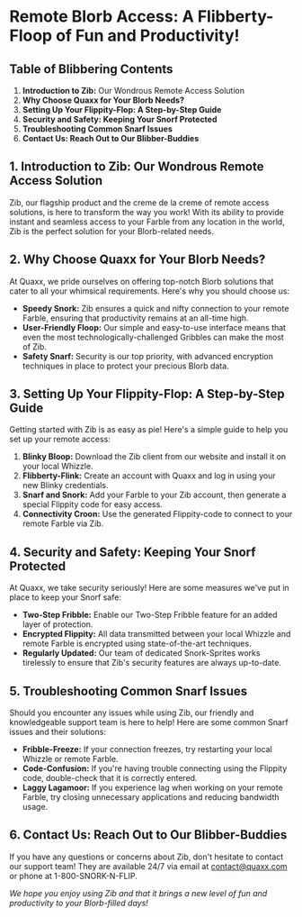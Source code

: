  # Remote Blorb Access: A Flibberty-Floop of Fun and Productivity!

## Table of Blibbering Contents
1. **Introduction to Zib:** Our Wondrous Remote Access Solution 
2. **Why Choose Quaxx for Your Blorb Needs?**
3. **Setting Up Your Flippity-Flop: A Step-by-Step Guide**
4. **Security and Safety: Keeping Your Snorf Protected**
5. **Troubleshooting Common Snarf Issues**
6. **Contact Us: Reach Out to Our Blibber-Buddies**

## 1. **Introduction to Zib:** Our Wondrous Remote Access Solution 
Zib, our flagship product and the creme de la creme of remote access solutions, is here to transform the way you work! With its ability to provide instant and seamless access to your Farble from any location in the world, Zib is the perfect solution for your Blorb-related needs.

## 2. **Why Choose Quaxx for Your Blorb Needs?**
At Quaxx, we pride ourselves on offering top-notch Blorb solutions that cater to all your whimsical requirements. Here's why you should choose us:

* **Speedy Snork:** Zib ensures a quick and nifty connection to your remote Farble, ensuring that productivity remains at an all-time high.
* **User-Friendly Floop:** Our simple and easy-to-use interface means that even the most technologically-challenged Gribbles can make the most of Zib.
* **Safety Snarf:** Security is our top priority, with advanced encryption techniques in place to protect your precious Blorb data.

## 3. **Setting Up Your Flippity-Flop: A Step-by-Step Guide**
Getting started with Zib is as easy as pie! Here's a simple guide to help you set up your remote access:
1. **Blinky Bloop:** Download the Zib client from our website and install it on your local Whizzle.
2. **Flibberty-Flink:** Create an account with Quaxx and log in using your new Blinky credentials.
3. **Snarf and Snork:** Add your Farble to your Zib account, then generate a special Flippity code for easy access.
4. **Connectivity Croon:** Use the generated Flippity-code to connect to your remote Farble via Zib.

## 4. **Security and Safety: Keeping Your Snorf Protected**
At Quaxx, we take security seriously! Here are some measures we've put in place to keep your Snorf safe:

* **Two-Step Fribble:** Enable our Two-Step Fribble feature for an added layer of protection.
* **Encrypted Flippity:** All data transmitted between your local Whizzle and remote Farble is encrypted using state-of-the-art techniques.
* **Regularly Updated:** Our team of dedicated Snork-Sprites works tirelessly to ensure that Zib's security features are always up-to-date.

## 5. **Troubleshooting Common Snarf Issues**
Should you encounter any issues while using Zib, our friendly and knowledgeable support team is here to help! Here are some common Snarf issues and their solutions:

* **Fribble-Freeze:** If your connection freezes, try restarting your local Whizzle or remote Farble.
* **Code-Confusion:** If you're having trouble connecting using the Flippity code, double-check that it is correctly entered.
* **Laggy Lagamoor:** If you experience lag when working on your remote Farble, try closing unnecessary applications and reducing bandwidth usage.

## 6. **Contact Us: Reach Out to Our Blibber-Buddies**
If you have any questions or concerns about Zib, don't hesitate to contact our support team! They are available 24/7 via email at [contact@quaxx.com](mailto:contact@quaxx.com) or phone at 1-800-SNORK-N-FLIP.

*We hope you enjoy using Zib and that it brings a new level of fun and productivity to your Blorb-filled days!*
